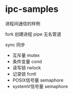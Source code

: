 # ipc-samples
进程间通信的样例

fork 创建进程
pipe 无名管道

sync 同步
- 互斥量 mutex
- 条件变量 cond
- 读写锁 rwlock
- 记录锁 fcntl
- POSIX信号量 semaphore
- systemV信号量 semaphore